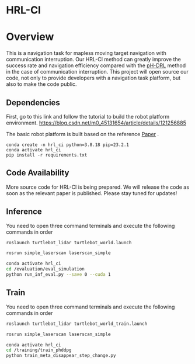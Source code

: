 # HRL-CI

# Overview

This is a navigation task for  mapless moving target navigation with communication interruption. Our HRL-CI method can greatly improve the success rate and navigation efficiency compared with the [pH-DRL](https://www.sciencedirect.com/science/article/abs/pii/S089360802300309X) method in the case of communication interruption. This project will open source our code, not only to provide developers with a navigation task platform, but also to make the code public.



## Dependencies

First, go to this link and follow the tutorial to build the robot platform environment. 
https://blog.csdn.net/m0_45131654/article/details/121256885

The basic robot platform is built based on the reference  [Paper](https://arxiv.org/abs/2003.01157) .

```
conda create -n hrl_ci python=3.8.18 pip=23.2.1
conda activate hrl_ci
pip install -r requirements.txt
```

## Code Availability

More source code for HRL-CI is being prepared. We will release the code as soon as the relevant paper is published. Please stay tuned for updates!


## Inference
You need to open three command terminals and execute the following commands in order

```bash
roslaunch turtlebot_lidar turtlebot_world.launch 
```

```bash
rosrun simple_laserscan laserscan_simple
```

```bash
conda activate hrl_ci
cd /evaluation/eval_simulation
python run_inf_eval.py --save 0 --cuda 1 
```



## Train
You need to open three command terminals and execute the following commands in order

```bash
roslaunch turtlebot_lidar turtlebot_world_train.launch 
```

```bash
rosrun simple_laserscan laserscan_simple
```

```bash
conda activate hrl_ci
cd /training/train_phddpg
python train_meta_disappear_step_change.py

